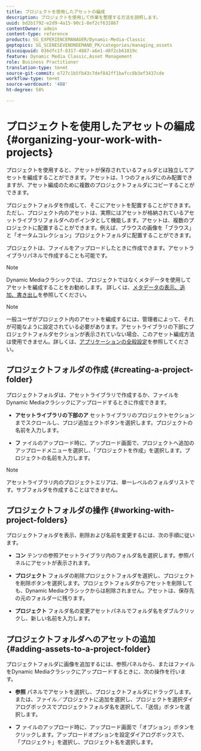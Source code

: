 ```yaml
---
title: プロジェクトを使用したアセットの編成
description: プロジェクトを使用して作業を整理する方法を説明します。
uuid: bd2b1792-e2d9-4a15-90c1-8ef2cf632867
contentOwner: admin
content-type: reference
products: SG_EXPERIENCEMANAGER/Dynamic-Media-Classic
geptopics: SG_SCENESEVENONDEMAND_PK/categories/managing_assets
discoiquuid: 036dfc1f-8317-4887-a6e1-d8f2cb61819c
feature: Dynamic Media Classic,Asset Management
role: Business Practitioner
translation-type: tm+mt
source-git-commit: e727c1b5fb43c7def842ff1bafcc8b3ef3437cde
workflow-type: tm+mt
source-wordcount: '488'
ht-degree: 58%

---
```



# プロジェクトを使用したアセットの編成{#organizing-your-work-with-projects}

プロジェクトを使用すると、アセットが保存されているフォルダとは独立してアセットを編成することができます。アセットは、1 つのフォルダにのみ配置できますが、アセット編成のために複数のプロジェクトフォルダにコピーすることができます。

プロジェクトフォルダを作成して、そこにアセットを配置することができます。ただし、プロジェクト内のアセットは、実際にはアセットが格納されているアセットライブラリフォルダへのポインタとして機能します。アセットは、複数のプロジェクトに配置することができます。例えば、ブラウスの画像を「ブラウス」と「オータムコレクション」プロジェクトフォルダに配置することができます。

プロジェクトは、ファイルをアップロードしたときに作成できます。アセットライブラリパネルで作成することも可能です。

>[!NOTE]
>
>Dynamic Mediaクラシックでは、プロジェクトではなくメタデータを使用してアセットを編成することをお勧めします。 詳しくは、[メタデータの表示、追加、書き出し](viewing-adding-exporting-metadata.md)を参照してください。

>[!NOTE]
>
>一般ユーザがプロジェクト内のアセットを編成するには、管理者によって、それが可能なように設定されている必要があります。アセットライブラリの下部にプロジェクトフォルダセクションが表示されていない場合、このアセット編成方法は使用できません。詳しくは、[アプリケーションの全般設定](application-setup.md#general-settings)を参照してください。

## プロジェクトフォルダの作成  {#creating-a-project-folder}

プロジェクトフォルダは、アセットライブラリで作成するか、ファイルをDynamic Mediaクラシックにアップロードするときに作成できます。

* **アセットライブラリの下部のア**
セットライブラリのプロジェクトセクションまでスクロールし、プロジ追加ェクトボタンを選択します。プロジェクトの名前を入力します。

* **フ**
ァイルのアップロード時に、アップロード画面で、プロジェクトへ追加のアップロードメニューを選択し、「プロジェクトを作成」を選択します。プロジェクトの名前を入力します。

>[!NOTE]
>
>アセットライブラリ内のプロジェクトエリアは、単一レベルのフォルダリストです。サブフォルダを作成することはできません。

## プロジェクトフォルダの操作  {#working-with-project-folders}

プロジェクトフォルダを表示、削除および名前を変更するには、次の手順に従います。

* **コン**
テンツの参照アセットライブラリ内のフォルダ名を選択します。参照パネルにアセットが表示されます。

* **プロジェクト**
フォルダの削除プロジェクトフォルダを選択し、プロジェクトを削除ボタンを選択します。プロジェクトフォルダからアセットを削除しても、Dynamic Mediaクラシックからは削除されません。アセットは、保存先の元のフォルダーに残ります。

* **プロジェクト**
フォルダ名の変更アセットパネルでフォルダ名をダブルクリックし、新しい名前を入力します。

## プロジェクトフォルダへのアセットの追加 {#adding-assets-to-a-project-folder}

プロジェクトフォルダに画像を追加するには、参照パネルから、またはファイルをDynamic Mediaクラシックにアップロードするときに、次の操作を行います。

* **参照**
パネルでアセットを選択し、プロジェクトフォルダにドラッグします。または、ファイル／プロジェクトに追加を選択し、プロジェクトを選択ダイアログボックスでプロジェクトフォルダ名を選択して、「送信」ボタンを選択します。

* **フ**
ァイルのアップロード時に、アップロード画面で「オプション」ボタンをクリックします。アップロードオプションを設定ダイアログボックスで、「プロジェクト」を選択し、プロジェクト名を選択します。
